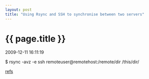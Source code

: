 ```yaml
---
layout: post
title: "Using Rsync and SSH to synchronise between two servers"
---
```


<h1> {{ page.title }} </h1> <p class='meta'>2009-12-11 16:11:19</p>

$ rsync -avz -e ssh remoteuser@remotehost:/remote/dir /this/dir/ 

<a href="http://troy.jdmz.net/rsync/index.html">refs</a>